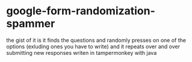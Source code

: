 # google-form-randomization-spammer
the gist of it is it finds the questions and randomly presses on one of the options (exluding ones you have to write) and it  repeats over and over submitting new responses 
writen in tampermonkey with java
